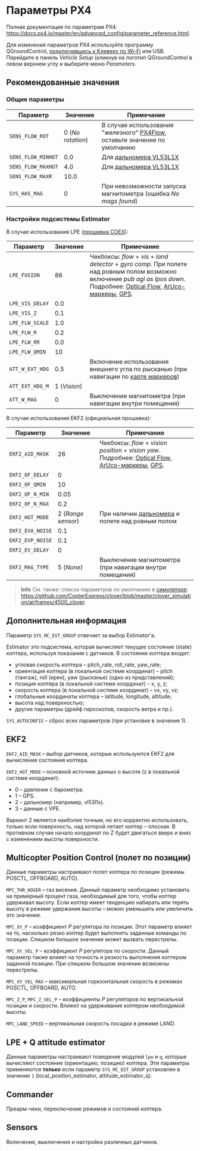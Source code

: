 # Параметры PX4

Полная документация по параметрам PX4: https://docs.px4.io/master/en/advanced_config/parameter_reference.html.

Для изменения параметров PX4 используйте программу QGroundControl, [подключившись к Клеверу по Wi-Fi](gcs_bridge.md) или USB. Перейдите в панель *Vehicle Setup* (кликнув на логотип QGroundControl в левом верхнем углу и выберите меню *Parameters*.

## Рекомендованные значения

### Общие параметры

|Параметр|Значение|Примечание|
|-|-|-|
|`SENS_FLOW_ROT`|0 (*No rotation*)|В случае использования "железного" [PX4Flow](px4flow.md), оставьте значение по умолчанию|
|`SENS_FLOW_MINHGT`|0.0|Для [дальномера VL53L1X](laser.md)|
|`SENS_FLOW_MAXHGT`|4.0|Для [дальномера VL53L1X](laser.md)|
|`SENS_FLOW_MAXR`|10.0||
|`SYS_HAS_MAG`|0|При невозможности запуска магнитометра (ошибка *No mags found*)|

### Настройки подсистемы Estimator

В случае использования LPE ([прошивка COEX](firmware.md)):

|Параметр|Значение|Примечание|
|-|-|-|
|`LPE_FUSION`|86|Чекбоксы: *flow* + *vis* + *land detector* + *gyro comp*. При полете над ровным полом возможно включение *pub agl as lpos down*. <br>Подробнее: [Optical Flow](optical_flow.md), [ArUco-маркеры](aruco_map.md), [GPS](gps.md).|
|`LPE_VIS_DELAY`|0.0||
|`LPE_VIS_Z`|0.1||
|`LPE_FLW_SCALE`|1.0||
|`LPE_FLW_R`|0.2||
|`LPE_FLW_RR`|0.0||
|`LPE_FLW_QMIN`|10||
|`ATT_W_EXT_HDG`|0.5|Включение использования внешнего угла по рысканью (при навигации по [карте маркеров](aruco_map.md))|
|`ATT_EXT_HDG_M`|1 (*Vision*)||
|`ATT_W_MAG`|0|Выключение магнитометра (при навигации внутри помещения)|

В случае использования EKF2 (официальная прошивка):

<!-- markdownlint-disable MD044 -->

|Параметр|Значение|Примечание|
|-|-|-|
|`EKF2_AID_MASK`|26|Чекбоксы: *flow* + *vision position* + *vision yaw*.<br>Подробнее: [Optical Flow](optical_flow.md), [ArUco-маркеры](aruco_map.md), [GPS](gps.md).|
|`EKF2_OF_DELAY`|0||
|`EKF2_OF_QMIN`|10||
|`EKF2_OF_N_MIN`|0.05||
|`EKF2_OF_N_MAX`|0.2||
|`EKF2_HGT_MODE`|2 (*Range sensor*)|При наличии [дальномера](laser.md) и полете над ровным полом|
|`EKF2_EVA_NOISE`|0.1||
|`EKF2_EVP_NOISE`|0.1||
|`EKF2_EV_DELAY`|0||
|`EKF2_MAG_TYPE`|5 (*None*)|Выключение магнитометра (при навигации внутри помещения)|

<!-- markdownlint-enable MD031 -->

> **Info** См. также: список параметров по умолчанию в [симуляторе](simulation.md): https://github.com/CopterExpress/clover/blob/master/clover_simulation/airframes/4500_clover.

## Дополнительная информация

Параметр `SYS_MC_EST_GROUP` отвечает за выбор Estimator'а.

Estimator это подсистема, которая вычисляет текущее состояние (state) коптера, используя показания с датчиков. В состояние коптера входит:

* угловая скорость коптера – pitch_rate, roll_rate, yaw_rate;
* ориентация коптера (в локальной системе координат) – pitch (тангаж), roll (крен), yaw (рысканье) (одно из представлений);
* позиция коптера (в локальной системе координат) – x, y, z;
* скорость коптера (в локальной системе координат) – vx, vy, vz;
* глобальные координаты коптера – latitude, longitude, altitude;
* высота над поверхностью;
* другие параметры (дрейф гироскопов, скорость ветра и пр.).

`SYS_AUTOCONFIG` – сброс всех параметров (при установке в значение 1).

## EKF2

`EKF2_AID_MASK` – выбор датчиков, которые используются EKF2 для вычисления состояния коптера.

`EKF2_HGT_MODE` – основной источник данных о высоте (z в локальной системе координат):

* 0 – давление с барометра.
* 1 – GPS.
* 2 – дальномер (например, vl53l1x).
* 3 – данные с VPE.

Вариант 2 является наиболее точным, но его корректно использовать, только если поверхность, над которой летает коптер – плоская. В противном случае начало координат по Z будет двигаться вверх и вниз с изменением высоты поверхности.

## Multicopter Position Control (полет по позиции)

Данные параметры настраивают полет коптера по позиции (режимы POSCTL, OFFBOARD, AUTO).

`MPC_THR_HOVER` – газ висения. Данный параметр необходимо установить на примерный процент газа, необходимый для того, чтобы коптер удерживал высоту. Если коптер имеет тенденцию набирать или терять высоту в режиме удержания высоты – можно уменьшить или увеличить это значение.

`MPC_XY_P` – коэффициент *P* регулятора по позиции. Этот параметр влияет на то, насколько резко коптер будет выполнять заданные команды по позиции. Слишком большое значение может вызвать перестрелы.

`MPC_XY_VEL_P` – коэффициент *P* регулятора по скорости. Данный параметр также влияет на точность и резкость выполнения коптером заданной позиции. При слишком большом значении возможны перестрелы.

`MPC_XY_VEL_MAX` – максимальная горизонтальная скорость в режимах POSCTL, OFFBOARD, AUTO.

`MPC_Z_P`, `MPC_Z_VEL_P` – коэффициенты *P* регуляторов по вертикальной позиции и скорости. Влияют на удерживание коптером необходимой высоты.

`MPC_LAND_SPEED` – вертикальная скорость посадки в режиме LAND.

## LPE + Q attitude estimator

Данные параметры настраивают поведение модулей `lpe` и `q`, которые вычисляют состояние (ориентацию, позицию) коптера. Эти параметры применяются **только** если параметр `SYS_MC_EST_GROUP` установлен в значение `1` (local_position_estimator, attitude_estimator_q).

## Commander

Преарм-чеки, переключение режимов и состояний коптера.

## Sensors

Включение, выключение и настройка различных датчиков.
